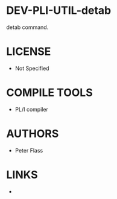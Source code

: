 DEV-PLI-UTIL-detab
==================

detab command.

LICENSE
===============
* Not Specified

COMPILE TOOLS
===============
* PL/I compiler
 
AUTHORS
===============
* Peter Flass 

LINKS
===============
* 
